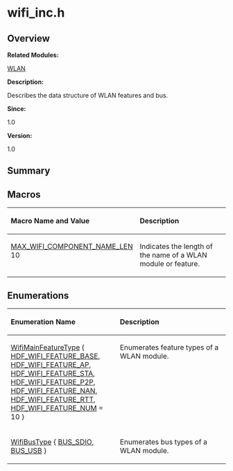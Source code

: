 # wifi\_inc.h<a name="EN-US_TOPIC_0000001054479551"></a>

## **Overview**<a name="section311110060093528"></a>

**Related Modules:**

[WLAN](wlan.md)

**Description:**

Describes the data structure of WLAN features and bus. 

**Since:**

1.0

**Version:**

1.0

## **Summary**<a name="section1130205758093528"></a>

## Macros<a name="define-members"></a>

<a name="table1293054911093528"></a>
<table><thead align="left"><tr id="row613467771093528"><th class="cellrowborder" valign="top" width="50%" id="mcps1.1.3.1.1"><p id="p311574772093528"><a name="p311574772093528"></a><a name="p311574772093528"></a>Macro Name and Value</p>
</th>
<th class="cellrowborder" valign="top" width="50%" id="mcps1.1.3.1.2"><p id="p385120038093528"><a name="p385120038093528"></a><a name="p385120038093528"></a>Description</p>
</th>
</tr>
</thead>
<tbody><tr id="row959598406093528"><td class="cellrowborder" valign="top" width="50%" headers="mcps1.1.3.1.1 "><p id="p313677076093528"><a name="p313677076093528"></a><a name="p313677076093528"></a><a href="wlan.md#gaf460a45a5e365279ca6bc5b3e8750542">MAX_WIFI_COMPONENT_NAME_LEN</a>   10</p>
</td>
<td class="cellrowborder" valign="top" width="50%" headers="mcps1.1.3.1.2 "><p id="p1936851092093528"><a name="p1936851092093528"></a><a name="p1936851092093528"></a>Indicates the length of the name of a WLAN module or feature. </p>
</td>
</tr>
</tbody>
</table>

## Enumerations<a name="enum-members"></a>

<a name="table826223971093528"></a>
<table><thead align="left"><tr id="row1046069109093528"><th class="cellrowborder" valign="top" width="50%" id="mcps1.1.3.1.1"><p id="p149511304093528"><a name="p149511304093528"></a><a name="p149511304093528"></a>Enumeration Name</p>
</th>
<th class="cellrowborder" valign="top" width="50%" id="mcps1.1.3.1.2"><p id="p474764435093528"><a name="p474764435093528"></a><a name="p474764435093528"></a>Description</p>
</th>
</tr>
</thead>
<tbody><tr id="row545700462093528"><td class="cellrowborder" valign="top" width="50%" headers="mcps1.1.3.1.1 "><p id="p442699867093528"><a name="p442699867093528"></a><a name="p442699867093528"></a><a href="wlan.md#gaec03ba36d71cc2d5f3209bc24aa6ee10">WifiMainFeatureType</a> {   <a href="wlan.md#ggaec03ba36d71cc2d5f3209bc24aa6ee10a038fb1847d290b75b15949b6471b46ad">HDF_WIFI_FEATURE_BASE</a>, <a href="wlan.md#ggaec03ba36d71cc2d5f3209bc24aa6ee10aaec6c1686d47187e64fd108e0e797133">HDF_WIFI_FEATURE_AP</a>, <a href="wlan.md#ggaec03ba36d71cc2d5f3209bc24aa6ee10a0e814bd1cfc59a253cc575d3548a9d4e">HDF_WIFI_FEATURE_STA</a>, <a href="wlan.md#ggaec03ba36d71cc2d5f3209bc24aa6ee10a8e87c1727fa86bf92ee05cad85e7f872">HDF_WIFI_FEATURE_P2P</a>,   <a href="wlan.md#ggaec03ba36d71cc2d5f3209bc24aa6ee10ae30b51638bc2c2fb739b3ddec6c5b92b">HDF_WIFI_FEATURE_NAN</a>, <a href="wlan.md#ggaec03ba36d71cc2d5f3209bc24aa6ee10ac12422e335003fbd392bff47c53c0352">HDF_WIFI_FEATURE_RTT</a>, <a href="wlan.md#ggaec03ba36d71cc2d5f3209bc24aa6ee10a28ff5971d579c1754e03a5f79a0c9e6f">HDF_WIFI_FEATURE_NUM</a> = 10 }</p>
</td>
<td class="cellrowborder" valign="top" width="50%" headers="mcps1.1.3.1.2 "><p id="p1617315834093528"><a name="p1617315834093528"></a><a name="p1617315834093528"></a>Enumerates feature types of a WLAN module. </p>
</td>
</tr>
<tr id="row1072707714093528"><td class="cellrowborder" valign="top" width="50%" headers="mcps1.1.3.1.1 "><p id="p1944332345093528"><a name="p1944332345093528"></a><a name="p1944332345093528"></a><a href="wlan.md#ga1c5537e64f05b5e91b951ddeb66d4261">WifiBusType</a> { <a href="wlan.md#gga1c5537e64f05b5e91b951ddeb66d4261a0eba50f5eecb33326083a82adbaa0848">BUS_SDIO</a>, <a href="wlan.md#gga1c5537e64f05b5e91b951ddeb66d4261a2f4f9ff60278d511660c21e211133666">BUS_USB</a> }</p>
</td>
<td class="cellrowborder" valign="top" width="50%" headers="mcps1.1.3.1.2 "><p id="p784671194093528"><a name="p784671194093528"></a><a name="p784671194093528"></a>Enumerates bus types of a WLAN module. </p>
</td>
</tr>
</tbody>
</table>

